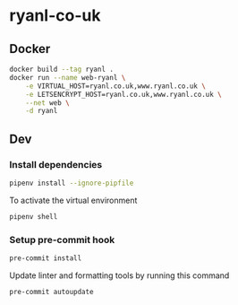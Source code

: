 # ryanl-co-uk

## Docker

```bash
docker build --tag ryanl .
docker run --name web-ryanl \
    -e VIRTUAL_HOST=ryanl.co.uk,www.ryanl.co.uk \
    -e LETSENCRYPT_HOST=ryanl.co.uk,www.ryanl.co.uk \
    --net web \
    -d ryanl
```

## Dev

### Install dependencies

```bash
pipenv install --ignore-pipfile
```

To activate the virtual environment

```bash
pipenv shell
```

### Setup pre-commit hook 

```bash
pre-commit install
```

Update linter and formatting tools by running this command

```bash
pre-commit autoupdate
```